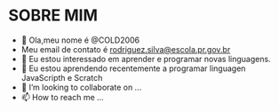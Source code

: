 # SOBRE MIM
- 👋 Ola,meu nome é @COLD2006
- Meu email de contato é rodriguez.silva@escola.pr.gov.br
- 👀 Eu estou interessado em aprender e programar novas linguagens.
- 🌱 Eu estou aprendendo recentemente a programar linguagen JavaScripth e Scratch 
- 💞️ I’m looking to collaborate on ...
- 📫 How to reach me ...

<!---
COLD2006/COLD2006 is a ✨ special ✨ repository because its `README.md` (this file) appears on your GitHub profile.
You can click the Preview link to take a look at your changes.
--->
